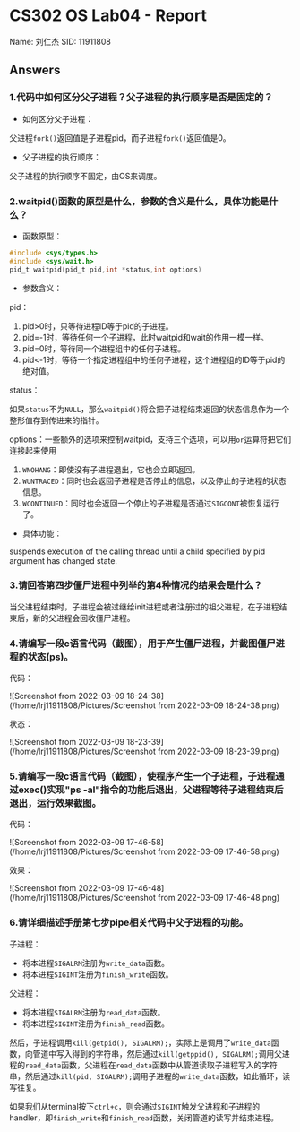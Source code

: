 # CS302 OS Lab04 - Report

Name: 刘仁杰
SID: 11911808

## Answers

### 1.代码中如何区分父子进程？父子进程的执行顺序是否是固定的？

* 如何区分父子进程：

父进程`fork()`返回值是子进程pid，而子进程`fork()`返回值是0。

* 父子进程的执行顺序：

父子进程的执行顺序不固定，由OS来调度。

### 2.waitpid()函数的原型是什么，参数的含义是什么，具体功能是什么？

* 函数原型：

```c
#include <sys/types.h> 
#include <sys/wait.h>
pid_t waitpid(pid_t pid,int *status,int options)
```

* 参数含义：

pid：

1. pid>0时，只等待进程ID等于pid的子进程。
2. pid=-1时，等待任何一个子进程，此时waitpid和wait的作用一模一样。
3. pid=0时，等待同一个进程组中的任何子进程。
4. pid<-1时，等待一个指定进程组中的任何子进程，这个进程组的ID等于pid的绝对值。

status：

如果`status`不为`NULL`，那么`waitpid()`将会把子进程结束返回的状态信息作为一个整形值存到传进来的指针。

options：一些额外的选项来控制waitpid，支持三个选项，可以用`or`运算符把它们连接起来使用

1. `WNOHANG`：即使没有子进程退出，它也会立即返回。
2. `WUNTRACED`：同时也会返回子进程是否停止的信息，以及停止的子进程的状态信息。
3. `WCONTINUED`：同时也会返回一个停止的子进程是否通过`SIGCONT`被恢复运行了。

* 具体功能：

suspends execution of the calling thread  until  a  child specified by pid argument has changed state.

### 3.请回答第四步僵尸进程中列举的第4种情况的结果会是什么？

当父进程结束时，子进程会被过继给init进程或者注册过的祖父进程，在子进程结束后，新的父进程会回收僵尸进程。

### 4.请编写一段c语言代码（截图），用于产生僵尸进程，并截图僵尸进程的状态(ps)。

代码：

![Screenshot from 2022-03-09 18-24-38](/home/lrj11911808/Pictures/Screenshot from 2022-03-09 18-24-38.png)

状态：

![Screenshot from 2022-03-09 18-23-39](/home/lrj11911808/Pictures/Screenshot from 2022-03-09 18-23-39.png)

### 5.请编写一段c语言代码（截图），使程序产生一个子进程，子进程通过exec()实现"ps -al"指令的功能后退出，父进程等待子进程结束后退出，运行效果截图。

代码：

![Screenshot from 2022-03-09 17-46-58](/home/lrj11911808/Pictures/Screenshot from 2022-03-09 17-46-58.png)

效果：

![Screenshot from 2022-03-09 17-46-48](/home/lrj11911808/Pictures/Screenshot from 2022-03-09 17-46-48.png)

### 6.请详细描述手册第七步pipe相关代码中父子进程的功能。

子进程：

* 将本进程`SIGALRM`注册为`write_data`函数。
* 将本进程`SIGINT`注册为`finish_write`函数。

父进程：

* 将本进程`SIGALRM`注册为`read_data`函数。
* 将本进程`SIGINT`注册为`finish_read`函数。

然后，子进程调用`kill(getpid(), SIGALRM);`，实际上是调用了`write_data`函数，向管道中写入得到的字符串，然后通过`kill(getppid(), SIGALRM);`调用父进程的`read_data`函数，父进程在`read_data`函数中从管道读取子进程写入的字符串，然后通过`kill(pid, SIGALRM);`调用子进程的`write_data`函数，如此循环，读写往复。

如果我们从terminal按下`ctrl+c`，则会通过`SIGINT`触发父进程和子进程的handler，即`finish_write`和`finish_read`函数，关闭管道的读写并结束进程。